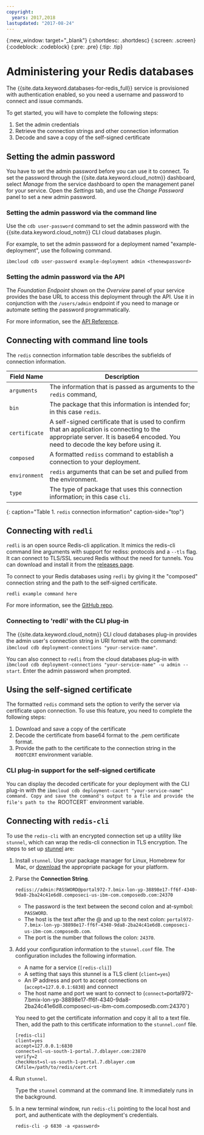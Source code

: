 ```yaml
---
copyright:
  years: 2017,2018
lastupdated: "2017-08-24"
---
```


{:new_window: target="_blank"}
{:shortdesc: .shortdesc}
{:screen: .screen}
{:codeblock: .codeblock}
{:pre: .pre}
{:tip: .tip}

# Administering your Redis databases

The {{site.data.keyword.databases-for-redis_full}} service is provisioned with authentication enabled, so you need a username and password to connect and issue commands.

To get started, you will have to complete the following steps:

1. Set the admin credentials
2. Retrieve the connection strings and other connection information
3. Decode and save a copy of the self-signed certificate

## Setting the admin password

You have to set the admin password before you can use it to connect. To set the password through the {{site.data.keyword.cloud_notm}} dashboard, select _Manage_ from the service dashboard to open the management panel for your service. Open the _Settings_ tab, and use the _Change Password_ panel to set a new admin password.

### Setting the admin password via the command line

Use the `cdb user-password` command to set the admin password with the {{site.data.keyword.cloud_notm}} CLI cloud databases plugin. 

For example, to set the admin password for a deployment named "example-deployment", use the following command.
```
ibmcloud cdb user-password example-deployment admin <thenewpassword>
```

### Setting the admin password via the API

The _Foundation Endpoint_ shown on the _Overview_ panel of your service provides the base URL to access this deployment through the API. Use it in conjunction with the `/users/admin` endpoint if you need to manage or automate setting the password programmatically.

For more information, see the [API Reference](https://pages.github.ibm.com/compose/apidocs/apiv4doc-static.html#operation/changeUserPassword).

## Connecting with command line tools

The `redis` connection information table describes the subfields of connection information.

Field Name|Description
----------|-----------
`arguments`|The information that is passed as arguments to the `redis` command,
`bin`|The package that this information is intended for; in this case `redis`.
`certificate`|A self-signed certificate that is used to confirm that an application is connecting to the appropriate server. It is base64 encoded. You need to decode the key before using it.
`composed`|A formatted `rediss` command to establish a connection to your deployment.
`environment`|`redis` arguments that can be set and pulled from the environment.
`type`|The type of package that uses this connection information; in this case `cli`. 
{: caption="Table 1. `redis` connection information" caption-side="top"}

## Connecting with `redli`

`redli` is an open source Redis-cli application. It mimics the redis-cli command line arguments with support for rediss: protocols and a `--tls` flag. It can connect to TLS/SSL secured Redis without the need for tunnels. You can download and install it from the [releases page](https://github.com/IBM-Cloud/redli/releases). 

To connect to your Redis databases using `redli` by giving it the "composed" connection string and the path to the self-signed certificate. 
```
redli example command here
```
For more information, see the [GitHub repo](https://github.com/IBM-Cloud/redli).

### Connecting to 'redli' with the CLI plug-in

The {{site.data.keyword.cloud_notm}} CLI cloud databases plug-in provides the admin user's connection string in URI format with the command: `ibmcloud cdb deployment-connections "your-service-name"`.

You can also connect to `redli` from the cloud databases plug-in with `ibmcloud cdb deployment-connections "your-service-name" -u admin --start`. Enter the admin password when prompted.

## Using the self-signed certificate

The formatted `redis` command sets the option to verify the server via certificate upon connection. To use this feature, you need to complete the following steps:

1. Download and save a copy of the certificate
2. Decode the certificate from base64 format to the .pem certificate format.
3. Provide the path to the certificate to the connection string in the `ROOTCERT` environment variable.

### CLI plug-in support for the self-signed certificate

You can display the decoded certificate for your deployment with the CLI plug-in with the `ibmcloud cdb deployment-cacert "your-service-name" command. Copy and save the command's output to a file and provide the file's path to the `ROOTCERT` environment variable.

## Connecting with `redis-cli`

To use the `redis-cli` with an encrypted connection set up a utility like `stunnel`, which can wrap the redis-cli connection in TLS encryption. The steps to set up [stunnel](https://www.stunnel.org/index.html) are:

1. Install `stunnel`. Use your package manager for Linux, Homebrew for Mac, or [download](https://www.stunnel.org/downloads.html) the appropriate package for your platform.

2. Parse the **Connection String**.
   
    ```text
    rediss://admin:PASSWORD@portal972-7.bmix-lon-yp-38898e17-ff6f-4340-9da8-2ba24c41e6d8.composeci-us-ibm-com.composedb.com:24370
    ```

    - The password is the text between the second colon and at-symbol: `PASSWORD`.
    - The host is the text after the @ and up to the next colon: `portal972-7.bmix-lon-yp-38898e17-ff6f-4340-9da8-2ba24c41e6d8.composeci-us-ibm-com.composedb.com`.
    - The port is the number that follows the colon: `24370`.

3. Add your configuration information to the `stunnel.conf` file. The configuration includes the following information.
    - A name for a service (`[redis-cli]`)
    - A setting that says this stunnel is a TLS client (`client=yes`)
    - An IP address and port to accept connections on (`accept=127.0.0.1:6830`) and connect
    - The host name and port we want to connect to (`connect=`portal972-7.bmix-lon-yp-38898e17-ff6f-4340-9da8-2ba24c41e6d8.composeci-us-ibm-com.composedb.com:24370`)
    
    You need to get the certificate information and copy it all to a text file. Then, add the path to this certificate information to the `stunnel.conf` file.
    
    ```text
    [redis-cli]
    client=yes  
    accept=127.0.0.1:6830  
    connect=sl-us-south-1-portal.7.dblayer.com:23870
    verify=2  
    checkHost=sl-us-south-1-portal.7.dblayer.com 
    CAfile=/path/to/redis/cert.crt
    ```

4. Run `stunnel`.

    Type the `stunnel` command at the command line. It immediately runs in the background.
    
5. In a new terminal window, run `redis-cli` pointing to the local host and port, and authenticate with the deployment's credentials.

    ```shell
    redis-cli -p 6830 -a <password>
    ```











